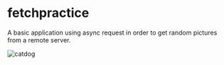 # fetchpractice
A basic application using async request in order to get random pictures from a remote server.

![catdog](https://user-images.githubusercontent.com/69878700/175834176-03e2624b-a09e-4856-a2e9-2536589d592b.jpg)
